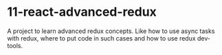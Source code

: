 # 11-react-advanced-redux
A project to learn advanced redux concepts. Like how to use async tasks with redux, where to put code in such cases and how to use redux dev-tools.
